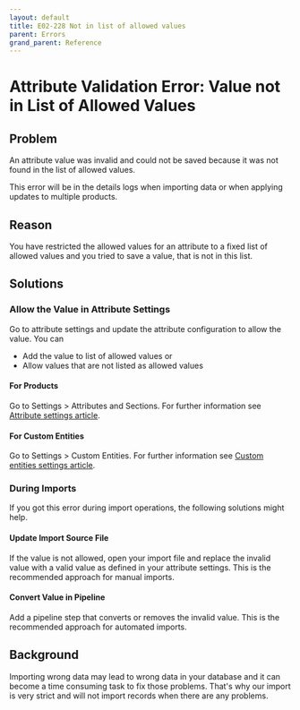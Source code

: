 ```yaml
---
layout: default
title: E02-228 Not in list of allowed values
parent: Errors
grand_parent: Reference
---
```


# Attribute Validation Error: Value not in List of Allowed Values

## Problem

An attribute value was invalid and could not be saved because it was not found in the list of allowed values.

This error will be in the details logs when importing data or when applying updates to multiple products.

## Reason

You have restricted the allowed values for an attribute to a fixed list of allowed values and you tried to save a value, that is not in this list.

## Solutions

### Allow the Value in Attribute Settings

Go to attribute settings and update the attribute configuration to allow the value. You can

* Add the value to list of allowed values or
* Allow values that are not listed as allowed values

#### For Products
Go to Settings > Attributes and Sections.
For further information see [Attribute settings article](../../settings/attributes.md).

#### For Custom Entities
Go to Settings > Custom Entities.
For further information see [Custom entities settings article](../../settings/custom-entities.md).

### During Imports
If you got this error during import operations, the following solutions might help.

#### Update Import Source File
If the value is not allowed, open your import file and replace the invalid value with a valid value as defined in your attribute settings. This is the recommended approach for manual imports.

#### Convert Value in Pipeline
Add a pipeline step that converts or removes the invalid value. This is the recommended approach for automated imports.

## Background

Importing wrong data may lead to wrong data in your database and it can become a time consuming task to fix those problems. That's why our import is very strict and will not import records when there are any problems.

